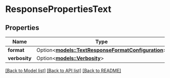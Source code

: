 # ResponsePropertiesText

## Properties

Name | Type | Description | Notes
------------ | ------------- | ------------- | -------------
**format** | Option<[**models::TextResponseFormatConfiguration**](TextResponseFormatConfiguration.md)> |  | [optional]
**verbosity** | Option<[**models::Verbosity**](Verbosity.md)> |  | [optional]

[[Back to Model list]](../README.md#documentation-for-models) [[Back to API list]](../README.md#documentation-for-api-endpoints) [[Back to README]](../README.md)


